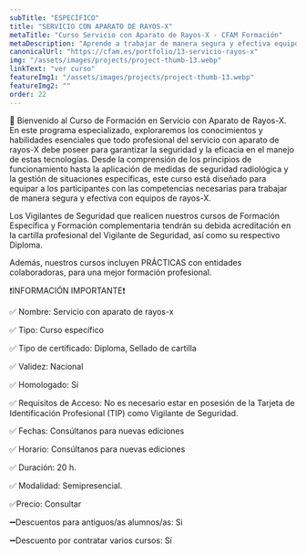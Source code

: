 ```yaml
---
subTitle: "ESPECÍFICO" 
title: "SERVICIO CON APARATO DE RAYOS-X"
metaTitle: "Curso Servicio con Aparato de Rayos-X - CFAM Formación"
metaDescription: "Aprende a trabajar de manera segura y efectiva equipos de rayos-X con CFAM Formación. Formación homologada para vigilancia con aparatos de rayos-X."
canonicalUrl: "https://cfam.es/portfolio/13-servicio-rayos-x"
img: "/assets/images/projects/project-thumb-13.webp"
linkText: "ver curso"
featureImg1: "/assets/images/projects/project-thumb-13.webp"
featureImg2: ""
order: 22
---
```

🩻 Bienvenido al Curso de Formación en Servicio con Aparato de Rayos-X. En este programa especializado, exploraremos los conocimientos y habilidades esenciales que todo profesional del servicio con aparato de rayos-X debe poseer para garantizar la seguridad y la eficacia en el manejo de estas tecnologías. Desde la comprensión de los principios de funcionamiento hasta la aplicación de medidas de seguridad radiológica y la gestión de situaciones específicas, este curso está diseñado para equipar a los participantes con las competencias necesarias para trabajar de manera segura y efectiva con equipos de rayos-X.

Los Vigilantes de Seguridad que realicen nuestros cursos de Formación Específica y Formación complementaria tendrán su debida acreditación en la cartilla profesional del Vigilante de Seguridad, así como su respectivo Diploma. 

Además, nuestros cursos incluyen PRÁCTICAS con entidades colaboradoras, para una mejor formación profesional.

❗️INFORMACIÓN IMPORTANTE❗️

✅ Nombre: Servicio con aparato de rayos-x

✅ Tipo: Curso específico

✅ Tipo de certificado: Diploma, Sellado de cartilla

✅ Validez: Nacional

✅ Homologado: Si

✅ Requisitos de Acceso: No es necesario estar en posesión de la Tarjeta de Identificación Profesional (TIP) como Vigilante de Seguridad.

✅ Fechas: Consúltanos para nuevas ediciones

✅ Horario: Consúltanos para nuevas ediciones

✅ Duración: 20 h.

✅ Modalidad: Semipresencial.

✅Precio: Consultar

➖Descuentos para antiguos/as alumnos/as: Si

➖Descuento por contratar varios cursos: Sí